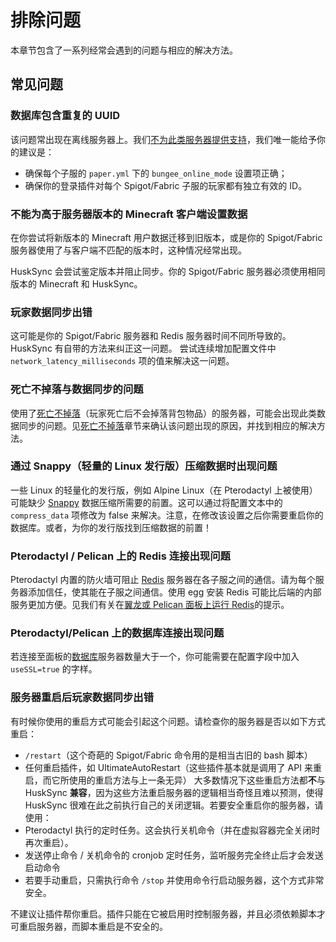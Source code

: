 # 排除问题
本章节包含了一系列经常会遇到的问题与相应的解决方法。

## 常见问题

### 数据库包含重复的 UUID

该问题常出现在离线服务器上。我们[不为此类服务器提供支持](https://william278.net/terms)，我们唯一能给予你的建议是：

* 确保每个子服的 `paper.yml` 下的 `bungee_online_mode` 设置项正确；
* 确保你的登录插件对每个 Spigot/Fabric 子服的玩家都有独立有效的 ID。

### 不能为高于服务器版本的 Minecraft 客户端设置数据

在你尝试将新版本的 Minecraft 用户数据迁移到旧版本，或是你的 Spigot/Fabric 服务器使用了与客户端不匹配的版本时，这种情况经常出现。

HuskSync 会尝试鉴定版本并阻止同步。你的 Spigot/Fabric 服务器必须使用相同版本的 Minecraft 和 HuskSync。

### 玩家数据同步出错

这可能是你的 Spigot/Fabric 服务器和 Redis 服务器时间不同所导致的。HuskSync 有自带的方法来纠正这一问题。
尝试连续增加配置文件中 `network_latency_milliseconds` 项的值来解决这一问题。

### 死亡不掉落与数据同步的问题

使用了[死亡不掉落](guides.keep-inventory.md)（玩家死亡后不会掉落背包物品）的服务器，可能会出现此类数据同步的问题。见[死亡不掉落](guides.keep-inventory.md)章节来确认该问题出现的原因，并找到相应的解决方法。

### 通过 Snappy（轻量的 Linux 发行版）压缩数据时出现问题

一些 Linux 的轻量化的发行版，例如 Alpine Linux（在 Pterodactyl 上被使用）可能缺少 [Snappy](https://github.com/xerial/snappy-java) 数据压缩所需要的前置。这可以通过将配置文本中的 `compress_data` 项修改为 false 来解决。注意，在修改该设置之后你需要重启你的数据库。或者，为你的发行版找到压缩数据的前置！

### Pterodactyl / Pelican 上的 Redis 连接出现问题

Pterodactyl 内置的防火墙可阻止 [Redis](setup.config.redis.md) 服务器在各子服之间的通信。请为每个服务器添加信任，使其能在子服之间通信。使用 egg 安装 Redis 可能比后端的内部服务更加方便。见我们有关在[翼龙或 Pelican 面板上运行 Redis](setup.config.redis.md#pterodactyl翼龙面板-pelican-面板托管)的提示。

### Pterodactyl/Pelican 上的数据库连接出现问题

若连接至面板的[数据库](setup.config.database.md)服务器数量大于一个，你可能需要在配置字段中加入 `useSSL=true` 的字样。

### 服务器重启后玩家数据同步出错

有时候你使用的重启方式可能会引起这个问题。请检查你的服务器是否以如下方式重启：
* `/restart`（这个奇葩的 Spigot/Fabric 命令用的是相当古旧的 bash 脚本）
* 任何重启插件，如 UltimateAutoRestart（这些插件基本就是调用了 API 来重启，而它所使用的重启方法与上一条无异）
大多数情况下这些重启方法都**不**与 HuskSync **兼容**，因为这些方法重启服务器的逻辑相当奇怪且难以预测，使得 HuskSync 很难在此之前执行自己的关闭逻辑。若要安全重启你的服务器，请使用：
* Pterodactyl 执行的定时任务。这会执行关机命令（并在虚拟容器完全关闭时再次重启）。
* 发送停止命令 / 关机命令的 cronjob 定时任务，监听服务完全终止后才会发送启动命令
* 若要手动重启，只需执行命令 `/stop` 并使用命令行启动服务器，这个方式非常安全。

不建议让插件帮你重启。插件只能在它被启用时控制服务器，并且必须依赖脚本才可重启服务器，而脚本重启是不安全的。